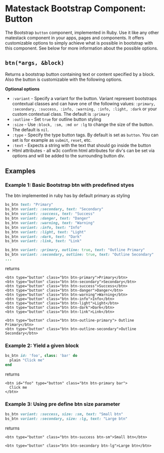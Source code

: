 # Matestack Bootstrap Component: Button

The Bootstrap `button` component, implemented in Ruby. Use it like any other matestack component in your apps, pages and components. It offers customizable options to simply achieve what is possible in bootstrap with this component. See below for more information about the possible options.

## `btn(*args, &block)`

Returns a bootstrap button containing text or content specified by a block. Also the button is customizable with the following options.

**Optional options**

* `:variant` - Specify a variant for the button. Variant represent bootstraps contextual classes and can have one of the following values: `:primary, :secondary, :success, :info, :warning, :info, :light, :dark` or your custom contextual class. The default is `:primary`
* `:outline` - Set `true` for outline button styling
* `:size` - Use `:block, :sm, :md or :lg` to change the size of the button. The default is `nil`.
* `:type` - Specify the type button tags. By default is set as `button`. You can set is for example as `submit`, `reset`, etc.
* `:text` - Expects a string with the text that should go inside the button
* Html attributes - all w3c confirm html attributes for div's can be set via options and will be added to the surrounding button div.

## Examples

### Example 1: Basic Bootstrap btn with predefined styes

The btn implemented in ruby has by default primary as styling

```ruby
bs_btn text: "Primary"
bs_btn variant: :secondary, text: "Secondary"
bs_btn variant: :success, text: "Success"
bs_btn variant: :danger, text: "Danger"
bs_btn variant: :warning, text: "Warning"
bs_btn variant: :info, text: "Info"
bs_btn variant: :light, text: "Light"
bs_btn variant: :dark, text: "Dark"
bs_btn variant: :link, text: "Link"

bs_btn variant: :primary, outline: true, text: "Outline Primary"
bs_btn variant: :secondary, outline: true, text: "Outline Secondary"
...
```

returns

```markup
<btn type="button" class="btn btn-primary">Primary</btn>
<btn type="button" class="btn btn-secondary">Secondary</btn>
<btn type="button" class="btn btn-success">Success</btn>
<btn type="button" class="btn btn-danger">Danger</btn>
<btn type="button" class="btn btn-warning">Warning</btn>
<btn type="button" class="btn btn-info">Info</btn>
<btn type="button" class="btn btn-light">Light</btn>
<btn type="button" class="btn btn-dark">Dark</btn>
<btn type="button" class="btn btn-link">Link</btn>

<btn type="button" class="btn btn-outline-primary"> Outline Primary</btn>
<btn type="button" class="btn btn-outline-secondary">Outline Secondary</btn>
```

### Example 2: Yield a given block

```ruby
bs_btn id: 'foo', class: 'bar' do
  plain "Click me"
end
```

returns

```markup
<btn id="foo" type="button" class="btn btn-primary bar">
  Click me
</btn>
```

### Example 3: Using pre define btn size parameter

```ruby
bs_btn variant: :success, size: :sm, text: "Small btn"
bs_btn variant: :secondary, size: :lg, text: "Large btn"
```

returns

```markup
<btn type="button" class="btn btn-success btn-sm">Small btn</btn>

<btn type="button" class="btn btn-secondary btn-lg">Large btn</btn>
```

